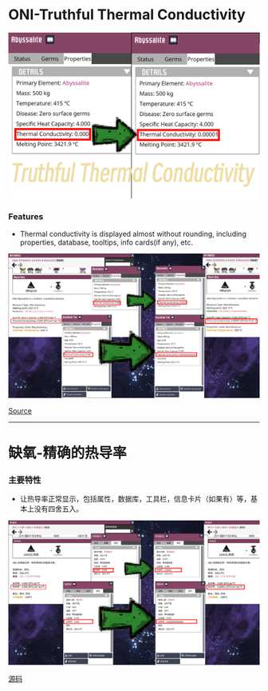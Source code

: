 # ONI-Truthful Thermal Conductivity

![avatar](ONI-Truthful%20Thermal%20Conductivity-cover.png)
### Features

- Thermal conductivity is displayed almost without rounding, including properties, database, tooltips, info cards(if any), etc.

![avatar](ONI-Truthful%20Thermal%20Conductivity.png)

[Source](https://github.com/mgmzdbh25365/ONI-Truthful_Thermal_Conductivity)

---------------------------------------------
# 缺氧-精确的热导率

### 主要特性

- 让热导率正常显示，包括属性，数据库，工具栏，信息卡片（如果有）等，基本上没有四舍五入。

![avatar](ONI-Truthful%20Thermal%20Conductivity-zh.png)

[源码](https://github.com/mgmzdbh25365/ONI-Truthful_Thermal_Conductivity)
